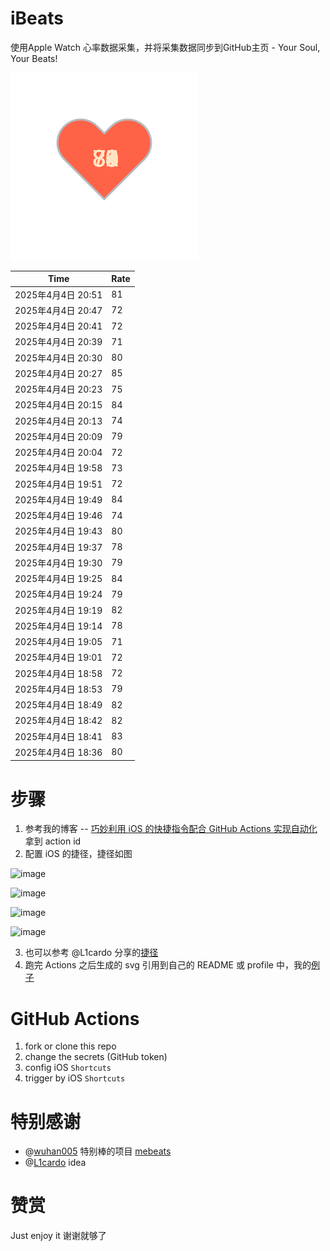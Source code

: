 # iBeats
使用Apple Watch 心率数据采集，并将采集数据同步到GitHub主页 - Your Soul, Your Beats!

![](./files/heart.svg)

<!--START_SECTION:my_heart_rate-->
| Time | Rate | 
 | ---- | ---- | 
| 2025年4月4日 20:51 | 81 |
| 2025年4月4日 20:47 | 72 |
| 2025年4月4日 20:41 | 72 |
| 2025年4月4日 20:39 | 71 |
| 2025年4月4日 20:30 | 80 |
| 2025年4月4日 20:27 | 85 |
| 2025年4月4日 20:23 | 75 |
| 2025年4月4日 20:15 | 84 |
| 2025年4月4日 20:13 | 74 |
| 2025年4月4日 20:09 | 79 |
| 2025年4月4日 20:04 | 72 |
| 2025年4月4日 19:58 | 73 |
| 2025年4月4日 19:51 | 72 |
| 2025年4月4日 19:49 | 84 |
| 2025年4月4日 19:46 | 74 |
| 2025年4月4日 19:43 | 80 |
| 2025年4月4日 19:37 | 78 |
| 2025年4月4日 19:30 | 79 |
| 2025年4月4日 19:25 | 84 |
| 2025年4月4日 19:24 | 79 |
| 2025年4月4日 19:19 | 82 |
| 2025年4月4日 19:14 | 78 |
| 2025年4月4日 19:05 | 71 |
| 2025年4月4日 19:01 | 72 |
| 2025年4月4日 18:58 | 72 |
| 2025年4月4日 18:53 | 79 |
| 2025年4月4日 18:49 | 82 |
| 2025年4月4日 18:42 | 82 |
| 2025年4月4日 18:41 | 83 |
| 2025年4月4日 18:36 | 80 |

<!--END_SECTION:my_heart_rate-->

# 步骤
1. 参考我的博客 -- [巧妙利用 iOS 的快捷指令配合 GitHub Actions 实现自动化](https://github.com/yihong0618/gitblog/issues/198) 拿到 action id
2. 配置 iOS 的捷径，捷径如图

![image](https://user-images.githubusercontent.com/15976103/122154218-0db0b480-ce97-11eb-93bb-5aec07c558dc.png)

![image](https://user-images.githubusercontent.com/15976103/122154236-186b4980-ce97-11eb-8e4b-70551a0391ae.png)

![image](https://user-images.githubusercontent.com/15976103/122154268-2d47dd00-ce97-11eb-902e-3acf292265a9.png)

![image](https://user-images.githubusercontent.com/15976103/122174055-fa144680-ceb4-11eb-9be2-3eb83cd516f7.png)

3. 也可以参考 @L1cardo 分享的[捷径](https://www.icloud.com/shortcuts/6ab6047b459c41ad822ad6b94b1c03d4)
4. 跑完 Actions 之后生成的 svg 引用到自己的 README 或 profile 中，我的[例子](https://github.com/yihong0618) 

# GitHub Actions

1. fork or clone this repo
2. change the secrets (GitHub token)
3. config iOS `Shortcuts` 
4. trigger by iOS `Shortcuts`

# 特别感谢
- @[wuhan005](https://github.com/wuhan005) 特别棒的项目 [mebeats](https://github.com/wuhan005/mebeats)
- @[L1cardo](https://github.com/L1cardo) idea

# 赞赏
Just enjoy it
谢谢就够了
